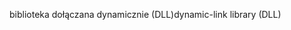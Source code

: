 <span data-ttu-id="775ee-101">biblioteka dołączana dynamicznie (DLL)</span><span class="sxs-lookup"><span data-stu-id="775ee-101">dynamic-link library (DLL)</span></span>